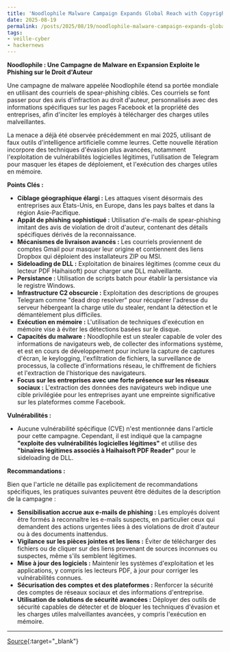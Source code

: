 ```yaml
---
title: 'Noodlophile Malware Campaign Expands Global Reach with Copyright Phishing Lures'
date: 2025-08-19
permalink: /posts/2025/08/19/noodlophile-malware-campaign-expands-global-reach-with-copyright-phishing-lures/
tags:
- veille-cyber
- hackernews
---
```

**Noodlophile : Une Campagne de Malware en Expansion Exploite le Phishing sur le Droit d'Auteur**

Une campagne de malware appelée Noodlophile étend sa portée mondiale en utilisant des courriels de spear-phishing ciblés. Ces courriels se font passer pour des avis d'infraction au droit d'auteur, personnalisés avec des informations spécifiques sur les pages Facebook et la propriété des entreprises, afin d'inciter les employés à télécharger des charges utiles malveillantes.

La menace a déjà été observée précédemment en mai 2025, utilisant de faux outils d'intelligence artificielle comme leurres. Cette nouvelle itération incorpore des techniques d'évasion plus avancées, notamment l'exploitation de vulnérabilités logicielles légitimes, l'utilisation de Telegram pour masquer les étapes de déploiement, et l'exécution des charges utiles en mémoire.

**Points Clés :**

*   **Ciblage géographique élargi :** Les attaques visent désormais des entreprises aux États-Unis, en Europe, dans les pays baltes et dans la région Asie-Pacifique.
*   **Appât de phishing sophistiqué :** Utilisation d'e-mails de spear-phishing imitant des avis de violation de droit d'auteur, contenant des détails spécifiques dérivés de la reconnaissance.
*   **Mécanismes de livraison avancés :** Les courriels proviennent de comptes Gmail pour masquer leur origine et contiennent des liens Dropbox qui déploient des installateurs ZIP ou MSI.
*   **Sideloading de DLL :** Exploitation de binaires légitimes (comme ceux du lecteur PDF Haihaisoft) pour charger une DLL malveillante.
*   **Persistance :** Utilisation de scripts batch pour établir la persistance via le registre Windows.
*   **Infrastructure C2 obscurcie :** Exploitation des descriptions de groupes Telegram comme "dead drop resolver" pour récupérer l'adresse du serveur hébergeant la charge utile du stealer, rendant la détection et le démantèlement plus difficiles.
*   **Exécution en mémoire :** L'utilisation de techniques d'exécution en mémoire vise à éviter les détections basées sur le disque.
*   **Capacités du malware :** Noodlophile est un stealer capable de voler des informations de navigateurs web, de collecter des informations système, et est en cours de développement pour inclure la capture de captures d'écran, le keylogging, l'exfiltration de fichiers, la surveillance de processus, la collecte d'informations réseau, le chiffrement de fichiers et l'extraction de l'historique des navigateurs.
*   **Focus sur les entreprises avec une forte présence sur les réseaux sociaux :** L'extraction des données des navigateurs web indique une cible privilégiée pour les entreprises ayant une empreinte significative sur les plateformes comme Facebook.

**Vulnérabilités :**

*   Aucune vulnérabilité spécifique (CVE) n'est mentionnée dans l'article pour cette campagne. Cependant, il est indiqué que la campagne **"exploite des vulnérabilités logicielles légitimes"** et utilise des **"binaires légitimes associés à Haihaisoft PDF Reader"** pour le sideloading de DLL.

**Recommandations :**

Bien que l'article ne détaille pas explicitement de recommandations spécifiques, les pratiques suivantes peuvent être déduites de la description de la campagne :

*   **Sensibilisation accrue aux e-mails de phishing :** Les employés doivent être formés à reconnaître les e-mails suspects, en particulier ceux qui demandent des actions urgentes liées à des violations de droit d'auteur ou à des documents inattendus.
*   **Vigilance sur les pièces jointes et les liens :** Éviter de télécharger des fichiers ou de cliquer sur des liens provenant de sources inconnues ou suspectes, même s'ils semblent légitimes.
*   **Mise à jour des logiciels :** Maintenir les systèmes d'exploitation et les applications, y compris les lecteurs PDF, à jour pour corriger les vulnérabilités connues.
*   **Sécurisation des comptes et des plateformes :** Renforcer la sécurité des comptes de réseaux sociaux et des informations d'entreprise.
*   **Utilisation de solutions de sécurité avancées :** Déployer des outils de sécurité capables de détecter et de bloquer les techniques d'évasion et les charges utiles malveillantes avancées, y compris l'exécution en mémoire.

---
[Source](https://thehackernews.com/2025/08/noodlophile-malware-campaign-expands.html){:target="_blank"}
